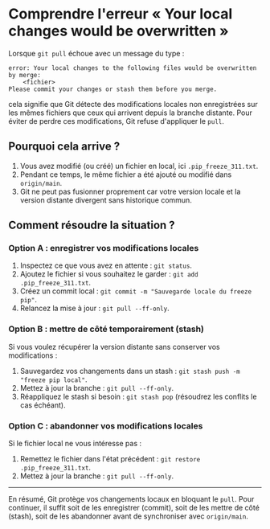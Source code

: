 # Comprendre l'erreur « Your local changes would be overwritten »

Lorsque `git pull` échoue avec un message du type :

```
error: Your local changes to the following files would be overwritten by merge:
    <fichier>
Please commit your changes or stash them before you merge.
```

cela signifie que Git détecte des modifications locales non enregistrées sur les mêmes
fichiers que ceux qui arrivent depuis la branche distante. Pour éviter de perdre ces
modifications, Git refuse d'appliquer le `pull`.

## Pourquoi cela arrive ?

1. Vous avez modifié (ou créé) un fichier en local, ici `.pip_freeze_311.txt`.
2. Pendant ce temps, le même fichier a été ajouté ou modifié dans `origin/main`.
3. Git ne peut pas fusionner proprement car votre version locale et la version distante
   divergent sans historique commun.

## Comment résoudre la situation ?

### Option A : enregistrer vos modifications locales

1. Inspectez ce que vous avez en attente : `git status`.
2. Ajoutez le fichier si vous souhaitez le garder : `git add .pip_freeze_311.txt`.
3. Créez un commit local : `git commit -m "Sauvegarde locale du freeze pip"`.
4. Relancez la mise à jour : `git pull --ff-only`.

### Option B : mettre de côté temporairement (stash)

Si vous voulez récupérer la version distante sans conserver vos modifications :

1. Sauvegardez vos changements dans un stash : `git stash push -m "freeze pip local"`.
2. Mettez à jour la branche : `git pull --ff-only`.
3. Réappliquez le stash si besoin : `git stash pop` (résoudrez les conflits le cas échéant).

### Option C : abandonner vos modifications locales

Si le fichier local ne vous intéresse pas :

1. Remettez le fichier dans l'état précédent : `git restore .pip_freeze_311.txt`.
2. Mettez à jour la branche : `git pull --ff-only`.

---

En résumé, Git protège vos changements locaux en bloquant le `pull`. Pour continuer,
il suffit soit de les enregistrer (commit), soit de les mettre de côté (stash), soit de
les abandonner avant de synchroniser avec `origin/main`.
